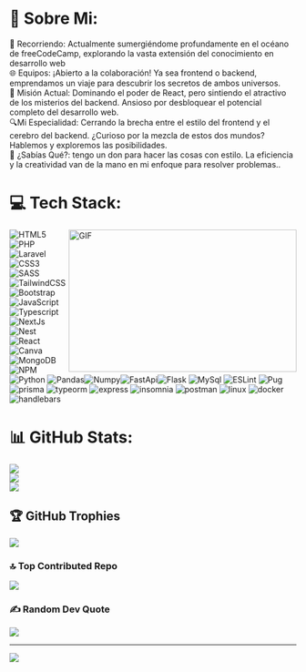 # 💫 Sobre Mi:
🚀 Recorriendo: Actualmente sumergiéndome profundamente en el océano de freeCodeCamp, explorando la vasta extensión del conocimiento en desarrollo web<br>🌐 Equipos: ¡Abierto a la colaboración! Ya sea frontend o backend, emprendamos un viaje para descubrir los secretos de ambos universos.<br>📘 Misión Actual: Dominando el poder de React, pero sintiendo el atractivo de los misterios del backend. Ansioso por desbloquear el potencial completo del desarrollo web.<br>🔍Mi Especialidad: Cerrando la brecha entre el estilo del frontend y el cerebro del backend. ¿Curioso por la mezcla de estos dos mundos? Hablemos y exploremos las posibilidades.<br>🌟 ¿Sabías Qué?: tengo un don para hacer las cosas con estilo. La eficiencia y la creatividad van de la mano en mi enfoque para resolver problemas..



# 💻 Tech Stack:
<a target="_blank">
  <img align="right" height="250" width="400" alt="GIF" src="https://github.com/JayantGoel001/JayantGoel001/blob/master/GIF/code.gif">
</a>

![HTML5](https://img.shields.io/badge/html5-%23E34F26.svg?style=for-the-badge&logo=html5&logoColor=white)
![PHP](https://img.shields.io/badge/PHP-8934d9.svg?style=for-the-badge&logo=php&logoColor=white)
![Laravel](https://img.shields.io/badge/Laravel-ff6565.svg?style=for-the-badge&logo=Laravel&logoColor=white)
![CSS3](https://img.shields.io/badge/css3-%231572B6.svg?style=for-the-badge&logo=css3&logoColor=white)  ![SASS](https://img.shields.io/badge/SASS-hotpink.svg?style=for-the-badge&logo=SASS&logoColor=white) ![TailwindCSS](https://img.shields.io/badge/tailwindcss-%2338B2AC.svg?style=for-the-badge&logo=tailwind-css&logoColor=white) ![Bootstrap](https://img.shields.io/badge/bootstrap-%23563D7C.svg?style=for-the-badge&logo=bootstrap&logoColor=white) 
![JavaScript](https://img.shields.io/badge/javascript-%23323330.svg?style=for-the-badge&logo=javascript&logoColor=%23F7DF1E) 
![Typescript](https://img.shields.io/badge/Typescript-3178C6.svg?style=for-the-badge&logo=typescript&logoColor=white) 
![NextJs](https://img.shields.io/badge/NextJS-141617.svg?style=for-the-badge&logo=nextdotjs&logoColor=white)
![Nest](https://img.shields.io/badge/Nest-ff6666.svg?style=for-the-badge&logo=nestjs&logoColor=white)
![React](https://img.shields.io/badge/react-%2320232a.svg?style=for-the-badge&logo=react&logoColor=%2361DAFB)
![Canva](https://img.shields.io/badge/Canva-%2300C4CC.svg?style=for-the-badge&logo=Canva&logoColor=white) 
![MongoDB](https://img.shields.io/badge/MongoDB-%234ea94b.svg?style=for-the-badge&logo=mongodb&logoColor=white)
![NPM](https://img.shields.io/badge/NPM-%23CB3837.svg?style=for-the-badge&logo=npm&logoColor=white)
![Python](https://img.shields.io/badge/Python-86b109.svg?style=for-the-badge&logo=python&logoColor=white)
![Pandas](https://img.shields.io/badge/Pandas-150458.svg?style=for-the-badge&logo=pandas&logoColor=white)![Numpy](https://img.shields.io/badge/Numpy-013243.svg?style=for-the-badge&logo=numpy&logoColor=white)![FastApi](
https://img.shields.io/badge/FastAPI-009688.svg?style=for-the-badge&logo=fastapi&logoColor=white)![Flask](https://img.shields.io/badge/Flaks-000000.svg?style=for-the-badge&logo=Flask&logoColor=white)
![MySql](https://img.shields.io/badge/MySql-003B57.svg?style=for-the-badge&logo=mysql&logoColor=white)
![ESLint](https://img.shields.io/badge/EsLint-4B32C3.svg?style=for-the-badge&logo=ESLint&logoColor=white)
![Pug](https://img.shields.io/badge/pug-A86454.svg?style=for-the-badge&logo=Pug&logoColor=white)
![prisma](https://img.shields.io/badge/Prisma-2D3748.svg?style=for-the-badge&logo=prisma&logoColor=white)
![typeorm](https://img.shields.io/badge/typeorm-FE0803.svg?style=for-the-badge&logo=typeorm&logoColor=white)
![express](https://img.shields.io/badge/express-000000.svg?style=for-the-badge&logo=Espress&logoColor=white)
![insomnia](https://img.shields.io/badge/Insomnia-4000BF.svg?style=for-the-badge&logo=Insomnia&logoColor=white)
![postman](https://img.shields.io/badge/Postman-FF6C37.svg?style=for-the-badge&logo=Postman&logoColor=white)
![linux](https://img.shields.io/badge/Linux-003778.svg?style=for-the-badge&logo=Linux&logoColor=white)
![docker](https://img.shields.io/badge/Docker-2496ED.svg?style=for-the-badge&logo=Docker&logoColor=white)
![handlebars](https://img.shields.io/badge/handlebars-000000.svg?style=for-the-badge&logo=handlebarsdotjs&logoColor=white)



# 📊 GitHub Stats:
 ![](https://github-readme-stats.vercel.app/api?username=DesarrolladorWeb-dev&theme=dark&hide_border=false&include_all_commits=false&count_private=false)<br/>
 ![](https://github-readme-streak-stats.herokuapp.com/?user=DesarrolladorWeb-dev&theme=dark&hide_border=false)<br/>
 ![](https://github-readme-stats.vercel.app/api/top-langs/?username=DesarrolladorWeb-dev&theme=dark&hide_border=false&include_all_commits=false&count_private=false&layout=compact)

## 🏆 GitHub Trophies
![](https://github-profile-trophy.vercel.app/?username=DesarrolladorWeb-dev&theme=onedark&no-frame=true&no-bg=false&margin-w=4)

### 🔝 Top Contributed Repo
![](https://github-contributor-stats.vercel.app/api?username=DesarrolladorWeb-dev&limit=5&theme=tokyonight&combine_all_yearly_contributions=true)

### ✍️ Random Dev Quote
![](https://quotes-github-readme.vercel.app/api?type=horizontal&theme=radical)

---
[![](https://visitcount.itsvg.in/api?id=Aneal07&icon=2&color=4)](https://visitcount.itsvg.in)


